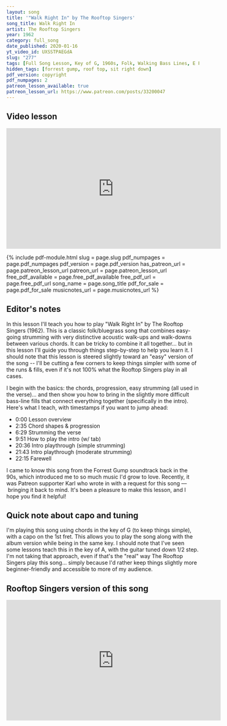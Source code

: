 ```yaml
---
layout: song
title: '"Walk Right In" by The Rooftop Singers'
song_title: Walk Right In
artist: The Rooftop Singers
year: 1962
category: full_song
date_published: 2020-01-16
yt_video_id: UXSSTPAEGdA
slug: "277"
tags: [Full Song Lesson, Key of G, 1960s, Folk, Walking Bass Lines, E Flat Tuning]
hidden_tags: [forrest gump, roof top, sit right down]
pdf_version: copyright
pdf_numpages: 2
patreon_lesson_available: true
patreon_lesson_url: https://www.patreon.com/posts/33200047
---
```




## Video lesson

<iframe width="560" height="315" src="https://www.youtube.com/embed/UXSSTPAEGdA" frameborder="0" allow="accelerometer; autoplay; encrypted-media; gyroscope; picture-in-picture" allowfullscreen></iframe>

{% include pdf-module.html slug = page.slug pdf_numpages = page.pdf_numpages pdf_version = page.pdf_version has_patreon_url = page.patreon_lesson_url patreon_url = page.patreon_lesson_url free_pdf_available = page.free_pdf_available free_pdf_url = page.free_pdf_url song_name = page.song_title pdf_for_sale = page.pdf_for_sale musicnotes_url = page.musicnotes_url %}

## Editor's notes

In this lesson I'll teach you how to play "Walk Right In" by The Rooftop Singers (1962). This is a classic folk/bluegrass song that combines easy-going strumming with very distinctive acoustic walk-ups and walk-downs between various chords. It can be tricky to combine it all together... but in this lesson I'll guide you through things step-by-step to help you learn it. I should note that this lesson is steered slightly toward an "easy" version of the song -- I'll be cutting a few corners to keep things simpler with some of the runs & fills, even if it's not 100% what the Rooftop Singers play in all cases.

I begin with the basics: the chords, progression, easy strumming (all used in the verse)... and then show you how to bring in the slightly more difficult bass-line fills that connect everything together (specifically in the intro). Here's what I teach, with timestamps if you want to jump ahead:

- 0:00  Lesson overview
- 2:35  Chord shapes & progression
- 6:29  Strumming the verse
- 9:51  How to play the intro (w/ tab)
- 20:36 Intro playthrough (simple strumming)
- 21:43 Intro playthrough (moderate strumming)
- 22:15 Farewell

I came to know this song from the Forrest Gump soundtrack back in the 90s, which introduced me to so much music I'd grow to love. Recently, it was Patreon supporter Karl who wrote in with a request for this song –– bringing it back to mind. It's been a pleasure to make this lesson, and I hope you find it helpful!

## Quick note about capo and tuning

I'm playing this song using chords in the key of G (to keep things simple), with a capo on the 1st fret. This allows you to play the song along with the album version while being in the same key. I should note that I've seen some lessons teach this in the key of A, with the guitar tuned down 1/2 step. I'm not taking that approach, even if that's the "real" way The Rooftop Singers play this song... simply because I'd rather keep things slightly more beginner-friendly and accessible to more of my audience.

## Rooftop Singers version of this song

<iframe width="560" height="315" src="https://www.youtube.com/embed/SQD1Jsj1d3w" frameborder="0" allow="accelerometer; autoplay; encrypted-media; gyroscope; picture-in-picture" allowfullscreen></iframe>
